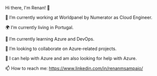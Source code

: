 
Hi there, I'm Renan! 👋

🔭 I’m currently working at Worldpanel by Numerator as Cloud Engineer.

🌍 I’m currently living in Portugal.

🌱 I’m currently learning Azure and DevOps.

👯 I’m looking to collaborate on Azure-related projects.

💬 I can help with Azure and am also looking for help with Azure.

📫 How to reach me: https://www.linkedin.com/in/renanmsampaio/


